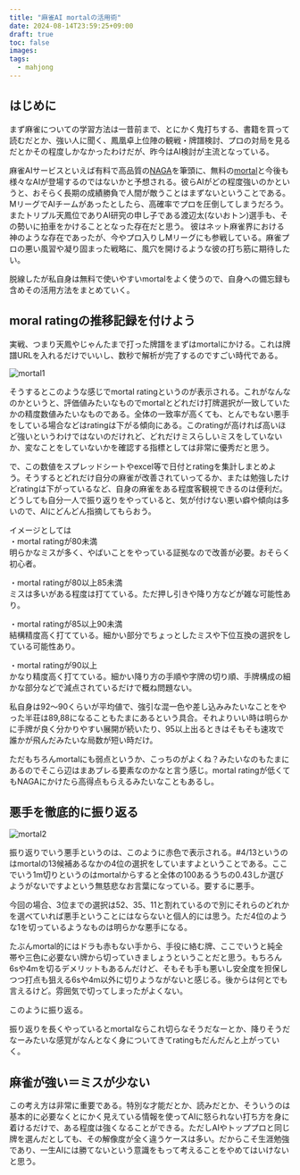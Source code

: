 ```yaml
---
title: "麻雀AI mortalの活用術"
date: 2024-08-14T23:59:25+09:00
draft: true
toc: false
images:
tags:
  - mahjong
---
```


## はじめに

まず麻雀についての学習方法は一昔前まで、とにかく鬼打ちする、書籍を買って読むだとか、強い人に聞く、鳳凰卓上位陣の観戦・牌譜検討、プロの対局を見るだとかその程度しかなかったわけだが、昨今はAI検討が主流となっている。

麻雀AIサービスといえば有料で高品質の[NAGA](https://naga.dmv.nico/naga_report/top/)を筆頭に、無料の[mortal](https://mjai.ekyu.moe/ja.html)と今後も様々なAIが登場するのではないかと予想される。彼らAIがどの程度強いのかというと、おそらく長期の成績勝負で人間が敵うことはまずないということである。MリーグでAIチームがあったとしたら、高確率でプロを圧倒してしまうだろう。
またトリプル天鳳位でありAI研究の申し子である渡辺太(ないおトン)選手も、その勢いに拍車をかけることとなった存在だと思う。
彼はネット麻雀界における神のような存在であったが、今やプロ入りしMリーグにも参戦している。麻雀プロの悪い風習や凝り固まった戦略に、風穴を開けるような彼の打ち筋に期待したい。


脱線したが私自身は無料で使いやすいmortalをよく使うので、自身への備忘録も含めその活用方法をまとめていく。


## moral ratingの推移記録を付けよう
実戦、つまり天鳳やじゃんたまで打った牌譜をまずはmortalにかける。これは牌譜URLを入れるだけでいいし、数秒で解析が完了するのですごい時代である。

![mortal1](/images/mortal1.png)

そうするとこのような感じでmortal ratingというのが表示される。これがなんなのかというと、評価値みたいなものでmortalとどれだけ打牌選択が一致していたかの精度数値みたいなものである。全体の一致率が高くても、とんでもない悪手をしている場合などはratingは下がる傾向にある。このratingが高ければ高いほど強いというわけではないのだけれど、どれだけミスらしいミスをしていないか、変なことをしていないかを確認する指標としては非常に優秀だと思う。

で、この数値をスプレッドシートやexcel等で日付とratingを集計しまとめよう。そうするとどれだけ自分の麻雀が改善されていってるか、または勉強したけどratingは下がっているなど、自身の麻雀をある程度客観視できるのは便利だ。どうしても自分一人で振り返りをやっていると、気が付けない悪い癖や傾向は多いので、AIにどんどん指摘してもらおう。

イメージとしては  
・mortal ratingが80未満  
明らかなミスが多く、やばいことをやっている証拠なので改善が必要。おそらく初心者。

・mortal ratingが80以上85未満  
ミスは多いがある程度は打てている。ただ押し引きや降り方などが雑な可能性あり。

・mortal ratingが85以上90未満  
結構精度高く打てている。細かい部分でちょっとしたミスや下位互換の選択をしている可能性あり。

・mortal ratingが90以上  
かなり精度高く打てている。細かい降り方の手順や字牌の切り順、手牌構成の細かな部分などで減点されているだけで概ね問題ない。

私自身は92～90くらいが平均値で、強引な混一色や差し込みみたいなことをやった半荘は89,88になることもたまにあるという具合。それよりいい時は明らかに手牌が良く分かりやすい展開が続いたり、95以上出るときはそもそも速攻で誰かが飛んだみたいな局数が短い時だけ。

ただもちろんmortalにも弱点というか、こっちのがよくね？みたいなのもたまにあるのでそこら辺はまあブレる要素なのかなと言う感じ。mortal ratingが低くてもNAGAにかけたら高得点もらえるみたいなこともあるし。

## 悪手を徹底的に振り返る

![mortal2](/images/mortal2.png)

振り返りでいう悪手というのは、このように赤色で表示される。#4/13というのはmortalの13候補あるなかの4位の選択をしていますよということである。ここでいう1m切りというのはmortalからすると全体の100あるうちの0.43しか選びようがないですよという無慈悲なお言葉になっている。要するに悪手。

今回の場合、3位までの選択は52、35、11と割れているので別にそれらのどれかを選べていれば悪手ということにはならないと個人的には思う。ただ4位のような1を切っているようなものは明らかな悪手になる。

たぶんmortal的にはドラも赤もない手から、手役に絡む牌、ここでいうと純全帯や三色に必要ない牌から切っていきましょうということだと思う。もちろん6sや4mを切るデメリットもあるんだけど、そもそも手も悪いし安全度を担保しつつ打点も狙える6sや4m以外に切りようながないと感じる。後からは何とでも言えるけど。雰囲気で切ってしまったがよくない。

このように振り返る。

振り返りを長くやっているとmortalならこれ切らなそうだなーとか、降りそうだなーみたいな感覚がなんとなく身についてきてratingもだんだんと上がっていく。

## 麻雀が強い＝ミスが少ない

この考え方は非常に重要である。特別な才能だとか、読みだとか、そういうのは基本的に必要なくとにかく見えている情報を使ってAIに怒られない打ち方を身に着けるだけで、ある程度は強くなることができる。ただしAIやトッププロと同じ牌を選んだとしても、その解像度が全く違うケースは多い。だからこそ生涯勉強であり、一生AIには勝てないという意識をもって考えることをやめてはいけないと思う。



